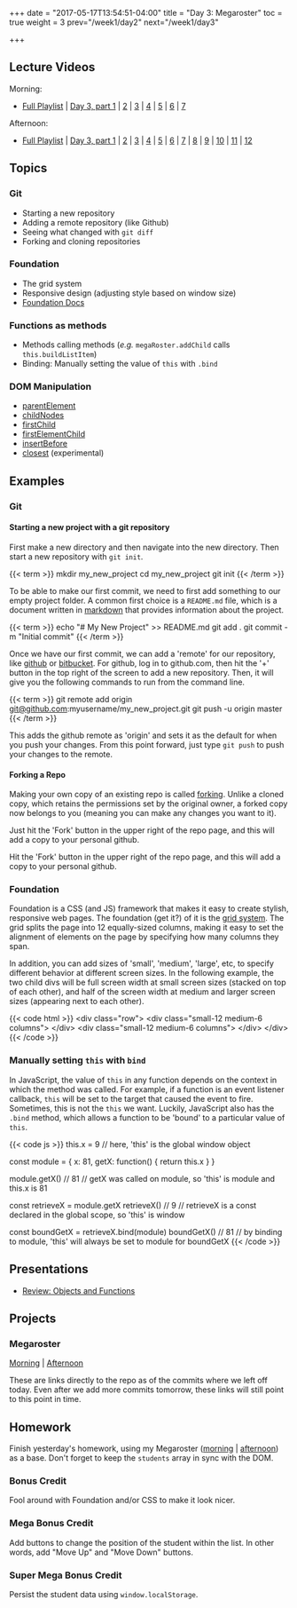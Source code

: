 +++
date = "2017-05-17T13:54:51-04:00"
title = "Day 3: Megaroster"
toc = true
weight = 3
prev="/week1/day2"
next="/week1/day3"

+++

## Lecture Videos

Morning:

* [Full Playlist](https://www.youtube.com/playlist?list=PLuT2TqJuwaY_bcdBTgaK3S8VrN_6POv5F) | [Day 3, part 1](https://www.youtube.com/watch?v=FpmyQ-Cet6o&index=4&list=PLuT2TqJuwaY_bcdBTgaK3S8VrN_6POv5F) | [2](https://www.youtube.com/watch?v=p9T-YJISXHY&list=PLuT2TqJuwaY_bcdBTgaK3S8VrN_6POv5F&index=5) | [3](https://www.youtube.com/watch?v=whGokpO6Wpw&list=PLuT2TqJuwaY_bcdBTgaK3S8VrN_6POv5F&index=6) | [4](https://www.youtube.com/watch?v=Iv_OFDB_-Oc&list=PLuT2TqJuwaY_bcdBTgaK3S8VrN_6POv5F&index=7) | [5](https://www.youtube.com/watch?v=uAnBpVRmCzo&list=PLuT2TqJuwaY_bcdBTgaK3S8VrN_6POv5F&index=8) | [6](https://www.youtube.com/watch?v=tF8s6DemQ7M&list=PLuT2TqJuwaY_bcdBTgaK3S8VrN_6POv5F&index=9) | [7](https://www.youtube.com/watch?v=q5qx7KgjY0E&list=PLuT2TqJuwaY_bcdBTgaK3S8VrN_6POv5F&index=10)

Afternoon:

* [Full Playlist](https://www.youtube.com/playlist?list=PLuT2TqJuwaY8syQZ9ERbc2gtX_v1m2xqG) | [Day 3, part 1](https://www.youtube.com/watch?v=wOYPD1Upfh4&index=4&list=PLuT2TqJuwaY8syQZ9ERbc2gtX_v1m2xqG) | [2](https://www.youtube.com/watch?v=cw7aB9rTuds&index=5&list=PLuT2TqJuwaY8syQZ9ERbc2gtX_v1m2xqG) | [3](https://www.youtube.com/watch?v=I1eF0wpsPWw&index=6&list=PLuT2TqJuwaY8syQZ9ERbc2gtX_v1m2xqG) | [4](https://www.youtube.com/watch?v=P_L7KjyrYjs&index=7&list=PLuT2TqJuwaY8syQZ9ERbc2gtX_v1m2xqG) | [5](https://www.youtube.com/watch?v=dEwP0rvy2V4&list=PLuT2TqJuwaY8syQZ9ERbc2gtX_v1m2xqG&index=8) | [6](https://www.youtube.com/watch?v=NHB3Es3BaAs&list=PLuT2TqJuwaY8syQZ9ERbc2gtX_v1m2xqG&index=9) | [7](https://www.youtube.com/watch?v=IK2w9t2ImLU&list=PLuT2TqJuwaY8syQZ9ERbc2gtX_v1m2xqG&index=10) | [8](https://www.youtube.com/watch?v=RbMg_GDexyY&list=PLuT2TqJuwaY8syQZ9ERbc2gtX_v1m2xqG&index=11) | [9](https://www.youtube.com/watch?v=NQwpPBYw4DI&index=12&list=PLuT2TqJuwaY8syQZ9ERbc2gtX_v1m2xqG) | [10](https://www.youtube.com/watch?v=-iZulyiSGBs&list=PLuT2TqJuwaY8syQZ9ERbc2gtX_v1m2xqG&index=13) | [11](https://www.youtube.com/watch?v=fmEcK_vy1_Y&index=14&list=PLuT2TqJuwaY8syQZ9ERbc2gtX_v1m2xqG) | [12](https://www.youtube.com/watch?v=uConk-khS0Q&list=PLuT2TqJuwaY8syQZ9ERbc2gtX_v1m2xqG&index=15)

## Topics

### Git
* Starting a new repository
* Adding a remote repository (like Github)
* Seeing what changed with `git diff`
* Forking and cloning repositories

### Foundation

* The grid system
* Responsive design (adjusting style based on window size)
* [Foundation Docs](http://foundation.zurb.com/sites/docs/)

### Functions as methods

* Methods calling methods (_e.g._ `megaRoster.addChild` calls `this.buildListItem`)
* Binding: Manually setting the value of `this` with `.bind`

### DOM Manipulation

* [parentElement](https://developer.mozilla.org/en-US/docs/Web/API/Node/parentElement)
* [childNodes](https://developer.mozilla.org/en-US/docs/Web/API/Node/childNodes)
* [firstChild](https://developer.mozilla.org/en-US/docs/Web/API/Node/firstChild)
* [firstElementChild](https://developer.mozilla.org/en-US/docs/Web/API/ParentNode/firstElementChild)
* [insertBefore](https://developer.mozilla.org/en-US/docs/Web/API/Node/insertBefore)
* [closest](https://developer.mozilla.org/en-US/docs/Web/API/Element/closest) (experimental)

## Examples

### Git

#### Starting a new project with a git repository

First make a new directory and then navigate into the new directory.  Then start a new repository with `git init`.

{{< term >}}
mkdir my_new_project
cd my_new_project
git init
{{< /term >}}

To be able to make our first commit, we need to first add something to our empty project folder.  A common first choice is a `README.md` file, which is a document written in [markdown](https://guides.github.com/features/mastering-markdown/) that provides information about the project.

{{< term >}}
echo "# My New Project" >> README.md
git add .
git commit -m "Initial commit"
{{< /term >}}

Once we have our first commit, we can add a 'remote' for our repository, like [github](https://github.com) or [bitbucket](https://bitbucket.org/).  For github, log in to github.com, then hit the '+' button in the top right of the screen to add a new repository.  Then, it will give you the following commands to run from the command line.

{{< term >}}
git remote add origin git@github.com:myusername/my_new_project.git
git push -u origin master
{{< /term >}}

This adds the github remote as 'origin' and sets it as the default for when you push your changes.  From this point forward, just type `git push` to push your changes to the remote.

#### Forking a Repo

Making your own copy of an existing repo is called [forking](https://guides.github.com/activities/forking/).  Unlike a cloned copy, which retains the permissions set by the original owner, a forked copy now belongs to you (meaning you can make any changes you want to it).

Just hit the 'Fork' button in the upper right of the repo page, and this will add a copy to your personal github.

<div class="img github-fork-repo"><span>Hit the 'Fork' button in the upper right of the repo page, and this will add a copy to your personal github.</span></div>

### Foundation

Foundation is a CSS (and JS) framework that makes it easy to create stylish, responsive web pages.  The foundation (get it?) of it is the [grid system](http://foundation.zurb.com/grid.html).  The grid splits the page into 12 equally-sized columns, making it easy to set the alignment of elements on the page by specifying how many columns they span.

In addition, you can add sizes of 'small', 'medium', 'large', etc, to specify different behavior at different screen sizes.  In the following example, the two child divs will be full screen width at small screen sizes (stacked on top of each other), and half of the screen width at medium and larger screen sizes (appearing next to each other).

{{< code html >}}
&lt;div class=&quot;row&quot;&gt;
  &lt;div class=&quot;small-12 medium-6 columns&quot;&gt;
  &lt;/div&gt;
  &lt;div class=&quot;small-12 medium-6 columns&quot;&gt;
  &lt;/div&gt;
&lt;/div&gt;
{{< /code >}}

### Manually setting `this` with `bind`

In JavaScript, the value of `this` in any function depends on the context in which the method was called.  For example, if a function is an event listener callback, `this` will be set to the target that caused the event to fire.  Sometimes, this is not the `this` we want. Luckily, JavaScript also has the `.bind` method, which allows a function to be 'bound' to a particular value of `this`.

{{< code js >}}
this.x = 9        // here, 'this' is the global window object

const module = {
  x: 81,
  getX: function() {
    return this.x
  }
}

module.getX()     // 81
// getX was called on module, so 'this' is module and this.x is 81

const retrieveX = module.getX
retrieveX()       // 9
// retrieveX is a const declared in the global scope, so 'this' is window

const boundGetX = retrieveX.bind(module)
boundGetX()       // 81
// by binding to module, 'this' will always be set to module for boundGetX
{{< /code >}}

## Presentations

* [Review: Objects and Functions](/03-review-objects-and-functions.pdf)

## Projects

### Megaroster

[Morning](https://github.com/xtbc17s1/megaroster/tree/d733ad2186e75deb8331b0c2d39736595379d1bd) | [Afternoon](https://github.com/xtbc17s1/megaroster/tree/a725906dec243ea053d75822cfd1621a8d555909)

These are links directly to the repo as of the commits where we left off today. Even after we add more commits tomorrow, these links will still point to this point in time.

## Homework

Finish yesterday's homework, using my Megaroster ([morning](https://github.com/xtbc17s1/megaroster/tree/d733ad2186e75deb8331b0c2d39736595379d1bd) | [afternoon](https://github.com/xtbc17s1/megaroster/tree/a725906dec243ea053d75822cfd1621a8d555909)) as a base. Don't forget to keep the `students` array in sync with the DOM.

### Bonus Credit

Fool around with Foundation and/or CSS to make it look nicer.

### Mega Bonus Credit

Add buttons to change the position of the student within the list. In other words, add "Move Up" and "Move Down" buttons.

### Super Mega Bonus Credit

Persist the student data using `window.localStorage`.
